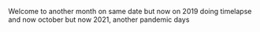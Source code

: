 Welcome to another month on same date but now on 2019 doing timelapse and now october
but now 2021, another pandemic days
